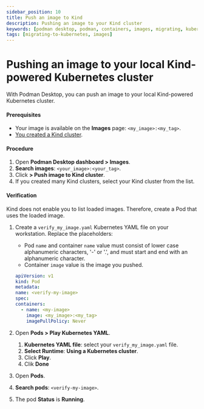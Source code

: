 ```yaml
---
sidebar_position: 10
title: Push an image to Kind
description: Pushing an image to your Kind cluster
keywords: [podman desktop, podman, containers, images, migrating, kubernetes]
tags: [migrating-to-kubernetes, images]
---
```


# Pushing an image to your local Kind-powered Kubernetes cluster

With Podman Desktop, you can push an image to your local Kind-powered Kubernetes cluster.

#### Prerequisites

- Your image is available on the **Images** page: `<my_image>:<my_tag>`.
- [You created a Kind cluster](creating-a-kind-cluster).

#### Procedure

1. Open **Podman Desktop dashboard > Images**.
1. **<icon icon="fa-solid fa-search" size="lg" /> Search images**: `<your_image>:<your_tag>`.
1. Click **<icon icon="fa-solid fa-ellipsis-v" size="lg" /> > <icon icon="fa-solid fa-ellipsis-v" size="lg" /> Push image to Kind cluster**.
1. If you created many Kind clusters, select your Kind cluster from the list.

#### Verification

Kind does not enable you to list loaded images.
Therefore, create a Pod that uses the loaded image.

1. Create a `verify_my_image.yaml` Kubernetes YAML file on your workstation.
   Replace the placeholders:
   
   * Pod `name` and container `name` value must consist of lower case alphanumeric characters, '-' or '.', and must start and end with an alphanumeric character.
   * Container `image` value is the image you pushed.
   

   ```yaml
   apiVersion: v1
   kind: Pod
   metadata:
   name: <verify-my-image>
   spec:
   containers:
     - name: <my-image>
       image: <my_image>:<my_tag>
       imagePullPolicy: Never
   ```

1. Open **Pods > Play Kubernetes YAML**.
   1. **Kubernetes YAML file**: select your `verify_my_image.yaml` file.
   1. **Select Runtime**: **Using a Kubernetes cluster**.
   1. Click **Play**.
   1. Clik **Done**
1. Open **Pods**.
1. **<icon icon="fa-solid fa-search" size="lg" /> Search pods**: `<verify-my-image>`.
1. The pod **Status** is **Running**.
